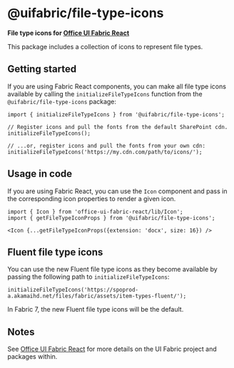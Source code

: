 # @uifabric/file-type-icons

**File type icons for [Office UI Fabric React](https://dev.microsoft.com/fabric)**

This package includes a collection of icons to represent file types.

## Getting started

If you are using Fabric React components, you can make all file type icons available by calling the `initializeFileTypeIcons` function from the `@uifabric/file-type-icons` package:

```tsx
import { initializeFileTypeIcons } from '@uifabric/file-type-icons';

// Register icons and pull the fonts from the default SharePoint cdn.
initializeFileTypeIcons();

// ...or, register icons and pull the fonts from your own cdn:
initializeFileTypeIcons('https://my.cdn.com/path/to/icons/');
```

## Usage in code

If you are using Fabric React, you can use the `Icon` component and pass in the corresponding icon properties to render a given icon.

```tsx
import { Icon } from 'office-ui-fabric-react/lib/Icon';
import { getFileTypeIconProps } from '@uifabric/file-type-icons';

<Icon {...getFileTypeIconProps({extension: 'docx', size: 16}) />
```

## Fluent file type icons

You can use the new Fluent file type icons as they become available by passing the following path to `initializeFileTypeIcons`:

```tsx
initializeFileTypeIcons('https://spoprod-a.akamaihd.net/files/fabric/assets/item-types-fluent/');
```

In Fabric 7, the new Fluent file type icons will be the default.

## Notes

See [Office UI Fabric React](https://github.com/microsoft/fluentui) for more details on the UI Fabric project and packages within.
